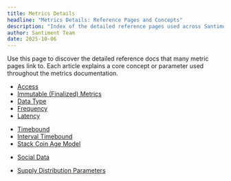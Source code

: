 ```yaml
---
title: Metrics Details
headline: "Metrics Details: Reference Pages and Concepts"
description: "Index of the detailed reference pages used across Santiment metrics (access, data types, frequencies, latency, timebound variants, and more)."
author: Santiment Team
date: 2025-10-06
---
```


Use this page to discover the detailed reference docs that many metric pages link to. Each article explains a core concept or parameter used throughout the metrics documentation.

<Resource title="Core Concepts">

- [Access](/metrics/details/access)
- [Immutable (Finalized) Metrics](/metrics/immutable)
- [Data Type](/metrics/details/data-type)
- [Frequency](/metrics/details/frequency)
- [Latency](/metrics/details/latency)

</Resource>

<Resource title="Timebound and Interval Variants">

- [Timebound](/metrics/details/timebound)
- [Interval Timebound](/metrics/details/interval_timebound)
- [Stack Coin Age Model](/metrics/details/stack-coin-age-model)

</Resource>

<Resource title="Social Data">

- [Social Data](/metrics/details/social-data)

</Resource>

<Resource title="Supply Distribution Parameters">

- [Supply Distribution Parameters](/metrics/details/supply_distribution_parameters)

</Resource>
